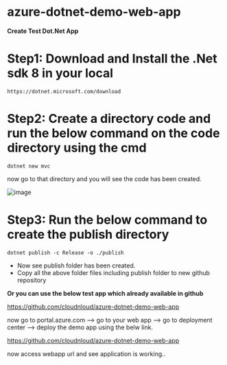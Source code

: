 # azure-dotnet-demo-web-app
**Create Test Dot.Net App**

# Step1: Download and Install the .Net sdk 8 in your local  

```
https://dotnet.microsoft.com/download
```

# Step2: Create a directory code and run the below command on the code directory using the cmd

```
dotnet new mvc
```

now go to that directory and you will see the code has been created.

![image](https://github.com/user-attachments/assets/601978f4-dc07-4811-a29a-8bff6db97d6a)


# Step3: Run the below command to create the publish directory

```
dotnet publish -c Release -o ./publish
```

- Now see publish folder has been created.
- Copy all the above folder files including publish folder to new github repository

**Or you can use the below test app which already available in github**

https://github.com/cloudnloud/azure-dotnet-demo-web-app

now go to portal.azure.com --> go to your web app --> go to deployment center  --> deploy the demo app using the belw link.

https://github.com/cloudnloud/azure-dotnet-demo-web-app

now access webapp url and see application is working..
